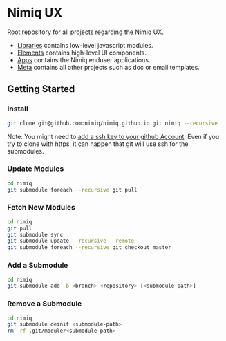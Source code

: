 # Nimiq UX

Root repository for all projects regarding the Nimiq UX. 

- [Libraries](/libraries) contains low-level javascript modules.
- [Elements](/elements) contains high-level UI components.
- [Apps](/apps) contains the Nimiq enduser applications.
- [Meta](/meta) contains all other projects such as doc or email templates.


## Getting Started

### Install
```bash
git clone git@github.com:nimiq/nimiq.github.io.git nimiq --recursive
```

Note: You might need to [add a ssh key to your github Account](https://help.github.com/articles/adding-a-new-ssh-key-to-your-github-account/). Even if you try to clone with https, it can happen that git will use ssh for the submodules.

### Update Modules
```bash
cd nimiq
git submodule foreach --recursive git pull
```

### Fetch New Modules
```bash
cd nimiq
git pull
git submodule sync
git submodule update --recursive --remote
git submodule foreach --recursive git checkout master
```

### Add a Submodule
```bash
cd nimiq
git submodule add -b <branch> <repository> [<submodule-path>]
```

### Remove a Submodule
```bash
cd nimiq
git submodule deinit <submodule-path>    
rm -rf .git/module/<submodule-path>
``` 



